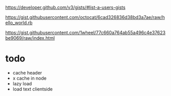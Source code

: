 https://developer.github.com/v3/gists/#list-a-users-gists


https://gist.githubusercontent.com/octocat/6cad326836d38bd3a7ae/raw/hello_world.rb


https://gist.githubusercontent.com/1wheel/77c660a764ab55a496c4e37623be9069/raw/index.html


# todo

- cache header
- x cache in node
- lazy load
- load text clientside